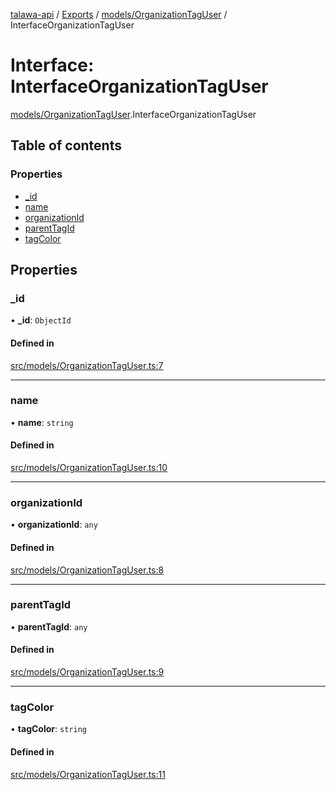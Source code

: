 [talawa-api](../README.md) / [Exports](../modules.md) / [models/OrganizationTagUser](../modules/models_OrganizationTagUser.md) / InterfaceOrganizationTagUser

# Interface: InterfaceOrganizationTagUser

[models/OrganizationTagUser](../modules/models_OrganizationTagUser.md).InterfaceOrganizationTagUser

## Table of contents

### Properties

- [\_id](models_OrganizationTagUser.InterfaceOrganizationTagUser.md#_id)
- [name](models_OrganizationTagUser.InterfaceOrganizationTagUser.md#name)
- [organizationId](models_OrganizationTagUser.InterfaceOrganizationTagUser.md#organizationid)
- [parentTagId](models_OrganizationTagUser.InterfaceOrganizationTagUser.md#parenttagid)
- [tagColor](models_OrganizationTagUser.InterfaceOrganizationTagUser.md#tagcolor)

## Properties

### \_id

• **\_id**: `ObjectId`

#### Defined in

[src/models/OrganizationTagUser.ts:7](https://github.com/PalisadoesFoundation/talawa-api/blob/636e51c/src/models/OrganizationTagUser.ts#L7)

___

### name

• **name**: `string`

#### Defined in

[src/models/OrganizationTagUser.ts:10](https://github.com/PalisadoesFoundation/talawa-api/blob/636e51c/src/models/OrganizationTagUser.ts#L10)

___

### organizationId

• **organizationId**: `any`

#### Defined in

[src/models/OrganizationTagUser.ts:8](https://github.com/PalisadoesFoundation/talawa-api/blob/636e51c/src/models/OrganizationTagUser.ts#L8)

___

### parentTagId

• **parentTagId**: `any`

#### Defined in

[src/models/OrganizationTagUser.ts:9](https://github.com/PalisadoesFoundation/talawa-api/blob/636e51c/src/models/OrganizationTagUser.ts#L9)

___

### tagColor

• **tagColor**: `string`

#### Defined in

[src/models/OrganizationTagUser.ts:11](https://github.com/PalisadoesFoundation/talawa-api/blob/636e51c/src/models/OrganizationTagUser.ts#L11)
